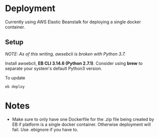 # Deployment

Currently using AWS Elastic Beanstalk for deploying a single docker container.

## Setup

*NOTE: As of this writing, awsebcli is broken with Python 3.7.*

Install awsebcli, **EB CLI 3.14.6 (Python 2.7.1)**. Consider using **brew**
to separate your system's default Python3 version.

To update
```
eb deploy
```

# Notes
- Make sure to only have one Dockerfile for the .zip file being created by EB if platform is a single docker container. Otherwise deployment will fail. Use .ebignore if you have to.